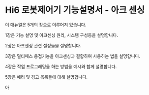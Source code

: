 # Hi6 로봇제어기 기능설명서 - 아크 센싱

이 매뉴얼은 5개의 장으로 이루어져 있습니다. 

1장은 기능 설명 및 아크센싱 원리, 시스템 구성등을 설명합니다.

2장은 아크센싱 관련 설정들을 설명합니다.

3장은 멀티패스 용접기능을 아크센싱과 결합하여 사용하는 법을 설명합니다.

4장은 작업 프로그래밍을 하는 방법을 예시와 함께 설명합니다.

5장은 에러 및 경고 목록들에 대해 설명합니다.

아

<br>
